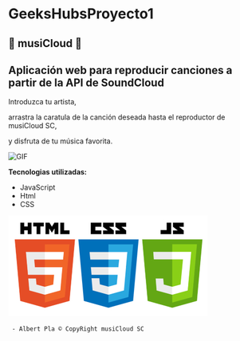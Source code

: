 # GeeksHubsProyecto1
## &#127925;  musiCloud &#127925; 
## Aplicación web para reproducir canciones a partir de la API de SoundCloud


>

Introduzca tu artista,

arrastra la caratula de la canción deseada hasta el reproductor de musiCloud SC,

y disfruta de tu música favorita.


![GIF](http://GeeksHubsProyecto/musiCloud.gif)



**Tecnologias utilizadas:**

- JavaScript
- Html
- CSS

<img src="https://github.com/albertvlc5/GeeksHubsProyecto/blob/master/tecnologias.jpg?raw=true" title="tecnologias" alt="Tecnologias">

     - Albert Pla © CopyRight musiCloud SC
